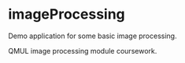# imageProcessing
Demo application for some basic image processing. 

QMUL image processing module coursework. 

